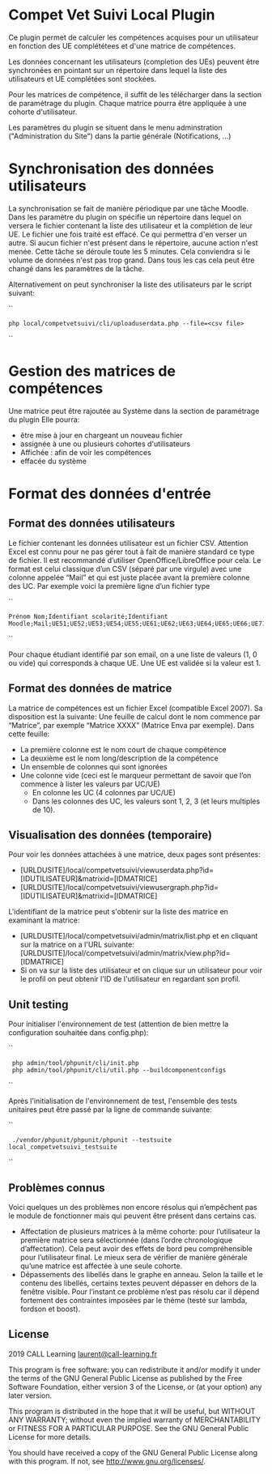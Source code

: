 # Compet Vet Suivi Local Plugin

Ce plugin permet de calculer les compétences acquises pour un utilisateur en fonction des UE complététees et d'une matrice de compétences.

Les données concernant les utilisateurs (completion des UEs) peuvent être synchronées en pointant sur un répertoire dans
lequel la liste des utilisateurs et UE complétées sont stockées.

Pour les matrices de compétence, il suffit de les télécharger dans la section de paramétrage du plugin. Chaque matrice pourra être appliquée
à une cohorte d'utilisateur.

Les paramètres du plugin se situent dans le menu adminstration ("Administration du Site") dans la partie générale (Notifications, ...)

# Synchronisation des données utilisateurs

La synchronisation se fait de manière périodique par une tâche Moodle. Dans les paramètre du plugin on spécifie
un répertoire dans lequel on versera le fichier contenant la liste des utilisateur et la complétion de leur UE.
Le fichier une fois traité est effacé. Ce qui permettra d'en verser un autre. Si aucun fichier n'est présent dans
le répertoire, aucune action n'est menée.
Cette tâche se déroule toute les 5 minutes. Cela conviendra si le volume de données n'est pas trop grand.
Dans tous les cas cela peut être changé dans les paramètres de la tâche. 

Alternativement on peut synchroniser la liste des utilisateurs par le script suivant:

``

    php local/competvetsuivi/cli/uploaduserdata.php --file=<csv file>
    
``

# Gestion des matrices de compétences

Une matrice peut être rajoutée au Système dans la section de paramétrage du plugin
Elle pourra:
 * être mise à jour en chargeant un nouveau fichier
 * assignée à une ou plusieurs cohortes d'utilisateurs
 * Affichée : afin de voir les compétences 
 * effacée du système
 
 
# Format des données d'entrée

## Format des données utilisateurs

Le fichier contenant les données utilisateur est un fichier CSV. Attention Excel est connu pour ne pas gérer tout à fait de manière standard ce type de fichier. Il est recommandé d’utiliser OpenOffice/LibreOffice pour cela.
Le format est celui classique d’un CSV (séparé par une virgule) avec une colonne appelée “Mail” et qui est juste placée avant la première colonne des UC.
Par exemple voici la première ligne d’un fichier type

``
  
    Prénom Nom;Identifiant scolarité;Identifiant Moodle;Mail;UE51;UE52;UE53;UE54;UE55;UE61;UE62;UE63;UE64;UE65;UE66;UE71;UE72;UE73;UE74;UE75;UE76;UE77;UE78;UE81;UE82;UE83;UE84;UE85;UE86;....
``

Pour chaque étudiant identifié par son email, on a une liste de valeurs (1, 0 ou vide) qui corresponds à chaque UE. Une UE est validée si la valeur est 1.

## Format des données de matrice

La matrice de compétences est un fichier Excel (compatible Excel 2007). Sa disposition est la suivante:
Une feuille de calcul dont le nom commence par “Matrice”, par exemple “Matrice XXXX” (Matrice Enva par exemple).
Dans cette feuille:
 * La première colonne est le nom court de chaque compétence
 * La deuxième est le nom long/description de la compétence
 * Un ensemble de colonnes qui sont ignorées
 * Une colonne vide (ceci est le marqueur permettant de savoir que l’on commence à lister les valeurs par UC/UE)
    * En colonne les UC (4 colonnes par UC/UE)
    * Dans les colonnes des UC, les valeurs sont 1, 2, 3 (et leurs multiples de 10).


## Visualisation des données (temporaire)

Pour voir les données attachées à une matrice, deux pages sont présentes:

* [URLDUSITE]/local/competvetsuivi/viewuserdata.php?id=[IDUTILISATEUR]&matrixid=[IDMATRICE]
* [URLDUSITE]/local/competvetsuivi/viewusergraph.php?id=[IDUTILISATEUR]&matrixid=[IDMATRICE]

L'identifiant de la matrice peut s'obtenir sur la liste des matrice en examinant la matrice:
* [URLDUSITE]/local/competvetsuivi/admin/matrix/list.php et en cliquant sur la matrice on a l'URL suivante:
[URLDUSITE]/local/competvetsuivi/admin/matrix/view.php?id=[IDMATRICE]
* Si on va sur la liste des utilisateur et on clique sur un utilisateur pour voir le profil on peut obtenir l'ID de l'utilisateur
en regardant son profil.
 
## Unit testing

Pour initialiser l'environnement de test (attention de bien mettre la configuration souhaitée dans config.php):

``

     php admin/tool/phpunit/cli/init.php     
     php admin/tool/phpunit/cli/util.php --buildcomponentconfigs
     
``

Après l'initialisation de l'environnement de test, l'ensemble des tests unitaires
peut être passé par la ligne de commande suivante:

``

     ./vendor/phpunit/phpunit/phpunit --testsuite local_competvetsuivi_testsuite
     
``

## Problèmes connus

Voici quelques un des problèmes non encore résolus qui n’empêchent pas le module de fonctionner mais qui peuvent être présent dans certains cas.
  * Affectation de plusieurs matrices à la même cohorte: pour l’utilisateur  la première matrice sera sélectionnée (dans l’ordre chronologique d’affectation). Cela peut avoir des effets de bord peu compréhensible pour l’utilisateur final. Le mieux sera de vérifier de manière générale qu’une matrice est affectée à une seule cohorte.
  * Dépassements des libellés dans le graphe en anneau. Selon la taille et le contenu des libellés, certains textes peuvent dépasser en dehors de la fenêtre visible. Pour l’instant ce problème n’est pas résolu car il dépend fortement des contraintes imposées par le thème (testé sur lambda, fordson et boost).

 
## License ##

2019 CALL Learning <laurent@call-learning.fr>

This program is free software: you can redistribute it and/or modify it under
the terms of the GNU General Public License as published by the Free Software
Foundation, either version 3 of the License, or (at your option) any later
version.

This program is distributed in the hope that it will be useful, but WITHOUT ANY
WARRANTY; without even the implied warranty of MERCHANTABILITY or FITNESS FOR A
PARTICULAR PURPOSE.  See the GNU General Public License for more details.

You should have received a copy of the GNU General Public License along with
this program.  If not, see <http://www.gnu.org/licenses/>.
